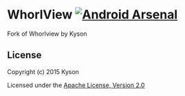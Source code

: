 # WhorlView [![Android Arsenal](https://img.shields.io/badge/Android%20Arsenal-WhorlView-green.svg?style=flat)](https://android-arsenal.com/details/1/2339)

Fork of Whorlview by Kyson


## License

Copyright (c) 2015 Kyson

Licensed under the [Apache License, Version 2.0](http://www.apache.org/licenses/LICENSE-2.0)

